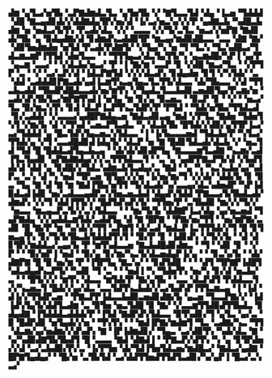 ▟▆▝▄▜▃▞▅▜▙▝▃▛▇▟▆▟▃▜▃▝▄▜▅▜▙▝▞▝▇▜▃▃▜▟▝▟▄▝▐▃▅▝▜▟▟▟▝▟█▝▇▃▄▟▊▟▞▞▟▟▇▟▄▜▛▞▅▞▟▝▐▞▃▞▅▃▚▞▞▞▛▝▄▟▇▃▙▝▚▟█▃▙▟▆▝▅▝▅▟▃▞▙▜▚▝▛▃▟▞▟▃▝▞▞▝▃▃▃▝▞▞▜▞▃▜▃▝▅▃▞▞▅▛▇▝▇▟▊▟▞▜▙▝▄▝▉▟▄▟▇▞▟▝▊▟▆▟▚▃▟▟▉▜▛▝▆▃▄▞▆▟▉▟█▃▃▝▃▃▝▟▇▝▇▞▝▟▉▜▅▟▆▟▅▝▅▜▟▝▛▃▟▞▛▟▇▜▞▝▞▜▄▞▚▝▅▝▜▝▜▃▚▝▜▃▚▟█▃▞▜▟▃▆▃▆▛▐▜▜▟▝▟▅▜▃▃▝▝▝▜▜▜▄▃▞▟▃▜▄▜▜▞▚▝▄▃▆▟█▞▚▛▐▝▄▞▛▝▄▃▆▝▃▃▞▝▝▞▟▃▙▞▅▃▞▝▛▝▐▝▇▞▆▝▃▃▛▝▊▝▞▟█▝▆▃▞▜▃▝▝▞▛▜▛▝▃▝▝▞▝▃▞▃▛▞▟▝▐▟▃▛▇▜▟▝▞▞▞▟▃▟▚▝▊▟▄▟▅▝▊▜▝▞▚▜▟▞▝▃▝▟▟▝▃▟▟▟▊▛▇▃▟▞▄▟▐▃▆▜▚▃▄▜▄▃▜▃▜▜▞▟▃▃▝▟▞▜▙▃▃▝▞▟▝▜▜▃▙▃▟▟▝▜▙▟▛▟█▟▃▃▟▞▅▞▆▜▚▝▞▜▄▟▃▜▃▃▙▟▊▃▅▟▉▜▄▞▛▃▆▞▅▝▃▟▞▟▚▜▙▜▃▞▆▛▇▜▚▟▐▝▅▜▄▝▆▝▊▞▄▝▉▃▅▃▝▝▉▃▛▝▊▝▝▞▝▝▅▃▞▜▃▝▉▞▆▃▚▜▚▝▊▟▝▟▃▛▐▃▛▜▚▃▜▟▛▞▛▝▛▜▟▝▝▜▟▞▅▜▙▞▜▜▟▃▟▝▊▞▃▟▟▞▝▞▃▃▃▞▄▟█▛▇▟▄▃▅▝▇▟▃▟▊▃▄▝▆▟▝▞▛▜▃▝▇▟▅▝▜▟▅▜▚▜▝▞▆▞▙▝▟▝▞▜▚▟▝▃▅▃▛▜▃▟▃▝▚▝▟▃▙▜▙▝█▜▟▞▞▟▉▞▄▜▜▛▐▃▞▃▞▜▟▟▟▝▄▝█▃▜▟▚▜▄▃▅▃▚▜▟▃▃▝▐▝▐▞▙▃▃▃▅▟▝▜▟▃▙▞▛▝▚▜▃▞▜▜▟▞▄▝▞▜▝▃▃▟█▟▊▟▐▟▄▜▞▝▟▃▛▝▅▝▇▝█▟▊▜▟▃▟▞▟▃▙▝▞▝▅▃▜▟▝▜▟▝█▝█▟▟▃▟▜▄▃▙▃▄▝▝▟▞▟▞▟▊▟▛▜▄▝▇▃▃▃▆▜▃▟▇▝▚▃▆▞▃▟▐▜▃▜▄▟▊▝▄▛▇▟▇▟▄▞▞▞▃▜▜▜▟▃▃▜▝▝▃▝▄▝▄▟▛▛▇▃▛▜▞▟▝▞▙▟▜▟▞▟▝▟▟▝▄▝▊▟█▞▞▜▟▃▚▟▆▃▙▜▃▟▄▞▃▝▇▟▝▝▄▝▚▝▚▃▚▃▙▞▄▞▚▟▛▃▝▃▚▝▟▝▚▝▅▟▝▜▛▃▅▝█▜▄▞▞▞▅▝▐▞▅▞▆▞▜▝▞▞▟▞▝▟▟▞▙▝▊▝▉▃▝▜▄▝▇▝▟▝▇▝▆▝▇▟▐▜▙▞▅▜▜▝▜▞▟▃▟▞▚▞▃▃▄▞▟▃▚▟▅▟▛▝▚▛▐▟▉▟▃▟▐▟▊▝▅▞▃▟▃▃▄▟▛▃▚▜▅▃▅▃▙▟▝▟▄▟▚▜▟▟▝▛▇▃▃▞▙▜▙▟▃▟▞▟▆▟▚▝▞▞▜▝▟▟▐▜▜▞▞▝█▟▜▟▚▟▚▜▞▝▜▜▅▞▛▝▃▜▙▟▉▝▆▞▞▞▜▞▞▝▅▃▃▝▆▃▄▃▛▃▜▞▞▃▚▜▟▃▃▝▝▝▆▞▜▞▙▝▟▟▇▛▐▃▞▟▄▝▄▞▅▃▅▟▝▜▄▛▇▟▄▝▞▞▄▟▟▃▆▜▟▞▃▟▟▜▄▝▟▝▇▝█▛▇▝▝▛▇▞▅▞▜▜▝▝▅▞▆▛▇▞▃▟▊▝█▝▇▞▛▝▆▝▚▞▟▞▞▜▜▝▃▛▇▜▝▟▞▃▟▝▆▟▃▛▐▃▜▜▜▟▞▞▜▝█▝▊▜▅▃▄▜▚▝▊▞▜▞▙▜▙▃▙▜▟▟▟▜▚▜▝▝▉▞▛▝▊▝▐▟▊▟▚▝▞▜▞▞▙▝▝▟▝▟▊▜▛▞▆▟▟▃▞▃▄▞▙▝▛▝▆▜▚▟▃▃▅▝▇▃▙▟█▟▊▟▆▃▝▝▜▝▝▟▊▝▊▝▝▞▛▝▝▝▉▞▅▛▐▝▅▟▝▝▉▞▄▝▊▞▆▞▚▃▜▞▟▃▅▟▄▛▐▞▄▝▝▝▊▃▚▞▙▝▝▟▞▟▇▛▇▝█▝█▝▅▞▆▝▛▝▐▜▛▜▄▝▇▃▚▞▝▝▊▟▜▟█▝▝▝▝▟▜▝▜▛▇▛▐▟█▜▚▟▃▟▄▟▚▃▛▜▞▝▚▟▊▝▜▝▃▝▝▝▅▟▐▝▚▝▜▟▅▜▚▝▅▞▚▝▊▞▟▝▅▃▙▞▃▝▝▝█▜▞▞▞▝▆▜▚▝▟▃▃▝▆▜▟▞▛▝▇▞▄▜▙▝▝▃▃▝▟▃▛▟▜▝▛▟▟▃▃▜▞▞▚▃▅▃▜▝█▟▞▞▄▞▟▃▝▃▃▜▟▜▚▃▙▟▞▞▃▞▙▟▚▛▐▜▜▃▆▃▄▝▐▝▐▟▝▟▐▞▞▜▜▟▛▃▅▝▝▛▇▃▛▛▐▟▃▃▙▟▉▃▅▟▊▟▇▞▙▝▄▃▅▝▜▃▃▛▇▞▞▝▐▟▐▟▚▜▄▜▞▟▟▜▃▟▆▝▃▝▉▜▅▝▅▃▜▟█▝▉▝▇▞▝▞▃▃▆▜▜▟▉▟▜▜▙▟▃▝▊▟▄▟▇▝▐▜▟▟▟▃▟▟▟▞▛▝▐▜▟▝▇▟▛▟▚▜▟▃▃▝▉▜▚▟▊▞▜▝▄▜▃▝▄▞▃▝▉▝█▟▛▟▊▝▅▜▄▟▞▞▅▝▝▜▚▜▚▝▝▝▆▟▐▛▇▞▆▟▆▜▝▜▃▝▃▟▇▞▚▃▝▜▜▝▟▃▆▞▄▞▅▟▆▞▞▟▚▟▚▝▇▝▐▛▐▟▆▟▊▞▝▜▄▃▝▃▞▟▉▜▚▝▚▟▞▟▃▝▇▝▚▞▚▟▉▟▇▜▙▜▙▟▜▝█▝▃▃▃▝▇▟▝▟▇▟▐▝▝▛▇▃▛▞▟▜▚▝▚▝▄▝▊▜▛▟▅▞▞▟▝▃▞▃▙▟▉▞▛▞▃▝▐▞▛▜▅▝▟▞▜▟▐▜▅▜▟▃▅▞▆▟█▃▞▝▇▟▃▞▄▟▇▝█▛▇▜▄▟▄▞▝▝█▞▅▝▃▜▙▜▟▝▃▞▟▟▜▜▅▟▜▜▟▜▃▟▊▞▚▞▄▛▐▝█▃▞▃▚▃▞
